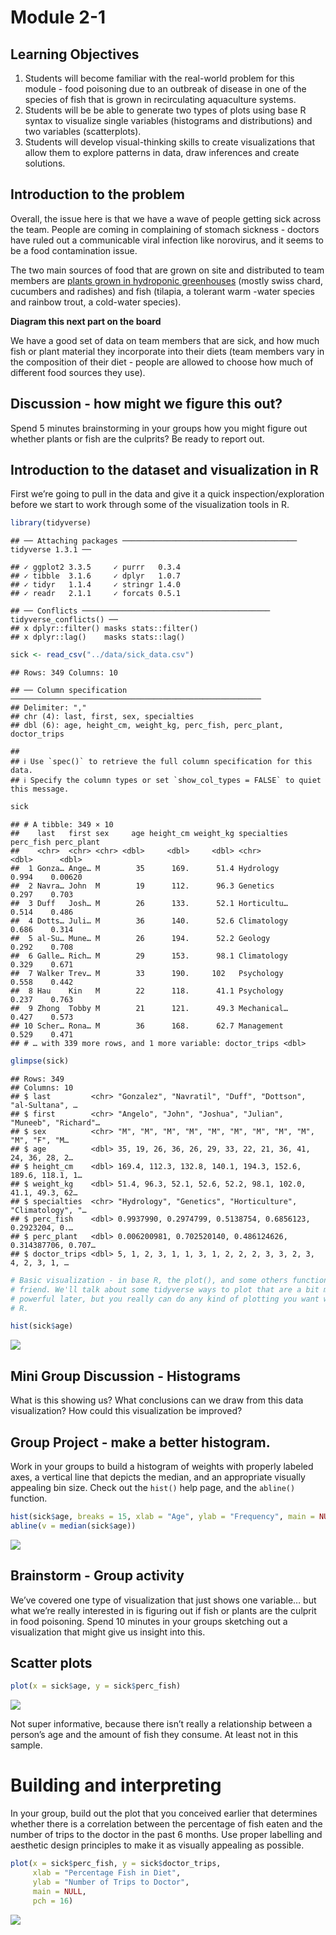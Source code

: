 Module 2-1
================

## Learning Objectives

1.  Students will become familiar with the real-world problem for this
    module - food poisoning due to an outbreak of disease in one of the
    species of fish that is grown in recirculating aquaculture
    systems.  
2.  Students will be be able to generate two types of plots using base R
    syntax to visualize single variables (histograms and distributions)
    and two variables (scatterplots).
3.  Students will develop visual-thinking skills to create
    visualizations that allow them to explore patterns in data, draw
    inferences and create solutions.

## Introduction to the problem

Overall, the issue here is that we have a wave of people getting sick
across the team. People are coming in complaining of stomach sickness -
doctors have ruled out a communicable viral infection like norovirus,
and it seems to be a food contamination issue.

The two main sources of food that are grown on site and distributed to
team members are [plants grown in hydroponic
greenhouses](https://thespoon.tech/scientists-in-antarctica-grow-food-without-soil-or-sunlight-get-ready-mars/)
(mostly swiss chard, cucumbers and radishes) and fish (tilapia, a
tolerant warm -water species and rainbow trout, a cold-water species).

**Diagram this next part on the board**

We have a good set of data on team members that are sick, and how much
fish or plant material they incorporate into their diets (team members
vary in the composition of their diet - people are allowed to choose how
much of different food sources they use).

## Discussion - how might we figure this out?

Spend 5 minutes brainstorming in your groups how you might figure out
whether plants or fish are the culprits? Be ready to report out.

## Introduction to the dataset and visualization in R

First we’re going to pull in the data and give it a quick
inspection/exploration before we start to work through some of the
visualization tools in R.

``` r
library(tidyverse)
```

    ## ── Attaching packages ─────────────────────────────────────── tidyverse 1.3.1 ──

    ## ✓ ggplot2 3.3.5     ✓ purrr   0.3.4
    ## ✓ tibble  3.1.6     ✓ dplyr   1.0.7
    ## ✓ tidyr   1.1.4     ✓ stringr 1.4.0
    ## ✓ readr   2.1.1     ✓ forcats 0.5.1

    ## ── Conflicts ────────────────────────────────────────── tidyverse_conflicts() ──
    ## x dplyr::filter() masks stats::filter()
    ## x dplyr::lag()    masks stats::lag()

``` r
sick <- read_csv("../data/sick_data.csv")
```

    ## Rows: 349 Columns: 10

    ## ── Column specification ────────────────────────────────────────────────────────
    ## Delimiter: ","
    ## chr (4): last, first, sex, specialties
    ## dbl (6): age, height_cm, weight_kg, perc_fish, perc_plant, doctor_trips

    ## 
    ## ℹ Use `spec()` to retrieve the full column specification for this data.
    ## ℹ Specify the column types or set `show_col_types = FALSE` to quiet this message.

``` r
sick
```

    ## # A tibble: 349 × 10
    ##    last   first sex     age height_cm weight_kg specialties perc_fish perc_plant
    ##    <chr>  <chr> <chr> <dbl>     <dbl>     <dbl> <chr>           <dbl>      <dbl>
    ##  1 Gonza… Ange… M        35      169.      51.4 Hydrology       0.994    0.00620
    ##  2 Navra… John  M        19      112.      96.3 Genetics        0.297    0.703  
    ##  3 Duff   Josh… M        26      133.      52.1 Horticultu…     0.514    0.486  
    ##  4 Dotts… Juli… M        36      140.      52.6 Climatology     0.686    0.314  
    ##  5 al-Su… Mune… M        26      194.      52.2 Geology         0.292    0.708  
    ##  6 Galle… Rich… M        29      153.      98.1 Climatology     0.329    0.671  
    ##  7 Walker Trev… M        33      190.     102   Psychology      0.558    0.442  
    ##  8 Hau    Kin   M        22      118.      41.1 Psychology      0.237    0.763  
    ##  9 Zhong  Tobby M        21      121.      49.3 Mechanical…     0.427    0.573  
    ## 10 Scher… Rona… M        36      168.      62.7 Management      0.529    0.471  
    ## # … with 339 more rows, and 1 more variable: doctor_trips <dbl>

``` r
glimpse(sick)
```

    ## Rows: 349
    ## Columns: 10
    ## $ last         <chr> "Gonzalez", "Navratil", "Duff", "Dottson", "al-Sultana", …
    ## $ first        <chr> "Angelo", "John", "Joshua", "Julian", "Muneeb", "Richard"…
    ## $ sex          <chr> "M", "M", "M", "M", "M", "M", "M", "M", "M", "M", "F", "M…
    ## $ age          <dbl> 35, 19, 26, 36, 26, 29, 33, 22, 21, 36, 41, 24, 36, 28, 2…
    ## $ height_cm    <dbl> 169.4, 112.3, 132.8, 140.1, 194.3, 152.6, 189.6, 118.1, 1…
    ## $ weight_kg    <dbl> 51.4, 96.3, 52.1, 52.6, 52.2, 98.1, 102.0, 41.1, 49.3, 62…
    ## $ specialties  <chr> "Hydrology", "Genetics", "Horticulture", "Climatology", "…
    ## $ perc_fish    <dbl> 0.9937990, 0.2974799, 0.5138754, 0.6856123, 0.2923204, 0.…
    ## $ perc_plant   <dbl> 0.006200981, 0.702520140, 0.486124626, 0.314387706, 0.707…
    ## $ doctor_trips <dbl> 5, 1, 2, 3, 1, 1, 3, 1, 2, 2, 2, 3, 3, 2, 3, 4, 2, 3, 1, …

``` r
# Basic visualization - in base R, the plot(), and some others function is your 
# friend. We'll talk about some tidyverse ways to plot that are a bit more 
# powerful later, but you really can do any kind of plotting you want with base 
# R. 

hist(sick$age)
```

![](module_2_1_files/figure-gfm/unnamed-chunk-1-1.png)<!-- -->

## Mini Group Discussion - Histograms

What is this showing us? What conclusions can we draw from this data
visualization? How could this visualization be improved?

## Group Project - make a better histogram.

Work in your groups to build a histogram of weights with properly
labeled axes, a vertical line that depicts the median, and an
appropriate visually appealing bin size. Check out the `hist()` help
page, and the `abline()` function.

``` r
hist(sick$age, breaks = 15, xlab = "Age", ylab = "Frequency", main = NULL)
abline(v = median(sick$age))
```

![](module_2_1_files/figure-gfm/unnamed-chunk-2-1.png)<!-- -->

## Brainstorm - Group activity

We’ve covered one type of visualization that just shows one variable…
but what we’re really interested in is figuring out if fish or plants
are the culprit in food poisoning. Spend 10 minutes in your groups
sketching out a visualization that might give us insight into this.

## Scatter plots

``` r
plot(x = sick$age, y = sick$perc_fish)
```

![](module_2_1_files/figure-gfm/unnamed-chunk-3-1.png)<!-- -->

Not super informative, because there isn’t really a relationship between
a person’s age and the amount of fish they consume. At least not in this
sample.

# Building and interpreting

In your group, build out the plot that you conceived earlier that
determines whether there is a correlation between the percentage of fish
eaten and the number of trips to the doctor in the past 6 months. Use
proper labelling and aesthetic design principles to make it as visually
appealing as possible.

``` r
plot(x = sick$perc_fish, y = sick$doctor_trips, 
     xlab = "Percentage Fish in Diet", 
     ylab = "Number of Trips to Doctor", 
     main = NULL, 
     pch = 16)
```

![](module_2_1_files/figure-gfm/unnamed-chunk-4-1.png)<!-- -->
